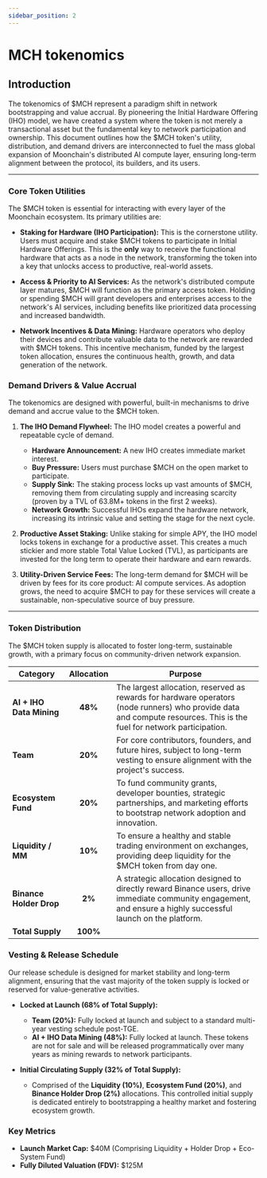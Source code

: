 ```yaml
---
sidebar_position: 2
---
```


# MCH tokenomics


## Introduction 

The tokenomics of $MCH represent a paradigm shift in network bootstrapping and value accrual. By pioneering the Initial Hardware Offering (IHO) model, we have created a system where the token is not merely a transactional asset but the fundamental key to network participation and ownership. This document outlines how the $MCH token's utility, distribution, and demand drivers are interconnected to fuel the mass global expansion of Moonchain's distributed AI compute layer, ensuring long-term alignment between the protocol, its builders, and its users.

---

### Core Token Utilities

The $MCH token is essential for interacting with every layer of the Moonchain ecosystem. Its primary utilities are:

*   **Staking for Hardware (IHO Participation):** This is the cornerstone utility. Users must acquire and stake $MCH tokens to participate in Initial Hardware Offerings. This is the **only** way to receive the functional hardware that acts as a node in the network, transforming the token into a key that unlocks access to productive, real-world assets.

*   **Access & Priority to AI Services:** As the network's distributed compute layer matures, $MCH will function as the primary access token. Holding or spending $MCH will grant developers and enterprises access to the network's AI services, including benefits like prioritized data processing and increased bandwidth.

*   **Network Incentives & Data Mining:** Hardware operators who deploy their devices and contribute valuable data to the network are rewarded with $MCH tokens. This incentive mechanism, funded by the largest token allocation, ensures the continuous health, growth, and data generation of the network.

### Demand Drivers & Value Accrual

The tokenomics are designed with powerful, built-in mechanisms to drive demand and accrue value to the $MCH token.

1.  **The IHO Demand Flywheel:** The IHO model creates a powerful and repeatable cycle of demand.
    *   **Hardware Announcement:** A new IHO creates immediate market interest.
    *   **Buy Pressure:** Users must purchase $MCH on the open market to participate.
    *   **Supply Sink:** The staking process locks up vast amounts of $MCH, removing them from circulating supply and increasing scarcity (proven by a TVL of 63.8M+ tokens in the first 2 weeks).
    *   **Network Growth:** Successful IHOs expand the hardware network, increasing its intrinsic value and setting the stage for the next cycle.

2.  **Productive Asset Staking:** Unlike staking for simple APY, the IHO model locks tokens in exchange for a productive asset. This creates a much stickier and more stable Total Value Locked (TVL), as participants are invested for the long term to operate their hardware and earn rewards.

3.  **Utility-Driven Service Fees:** The long-term demand for $MCH will be driven by fees for its core product: AI compute services. As adoption grows, the need to acquire $MCH to pay for these services will create a sustainable, non-speculative source of buy pressure.

---

### Token Distribution

The $MCH token supply is allocated to foster long-term, sustainable growth, with a primary focus on community-driven network expansion.

| Category                  | Allocation | Purpose                                                                                                                                                            |
| ------------------------- | :--------: | ------------------------------------------------------------------------------------------------------------------------------------------------------------------ |
| **AI + IHO Data Mining**  |   **48%**  | The largest allocation, reserved as rewards for hardware operators (node runners) who provide data and compute resources. This is the fuel for network participation. |
| **Team**                  |   **20%**  | For core contributors, founders, and future hires, subject to long-term vesting to ensure alignment with the project's success.                                       |
| **Ecosystem Fund**        |   **20%**  | To fund community grants, developer bounties, strategic partnerships, and marketing efforts to bootstrap network adoption and innovation.                          |
| **Liquidity / MM**        |   **10%**  | To ensure a healthy and stable trading environment on exchanges, providing deep liquidity for the $MCH token from day one.                                            |
| **Binance Holder Drop**   |    **2%**  | A strategic allocation designed to directly reward Binance users, drive immediate community engagement, and ensure a highly successful launch on the platform.         |
| **Total Supply**          |  **100%**  |                                                                                                                                                                    |

### Vesting & Release Schedule

Our release schedule is designed for market stability and long-term alignment, ensuring that the vast majority of the token supply is locked or reserved for value-generative activities.

*   **Locked at Launch (68% of Total Supply):**
    *   **Team (20%):** Fully locked at launch and subject to a standard multi-year vesting schedule post-TGE.
    *   **AI + IHO Data Mining (48%):** Fully locked at launch. These tokens are not for sale and will be released programmatically over many years as mining rewards to network participants.

*   **Initial Circulating Supply (32% of Total Supply):**
    *   Comprised of the **Liquidity (10%)**, **Ecosystem Fund (20%)**, and **Binance Holder Drop (2%)** allocations. This controlled initial supply is dedicated entirely to bootstrapping a healthy market and fostering ecosystem growth.

### Key Metrics

*   **Launch Market Cap:** $40M (Comprising Liquidity + Holder Drop + Eco-System Fund)
*   **Fully Diluted Valuation (FDV):** $125M
